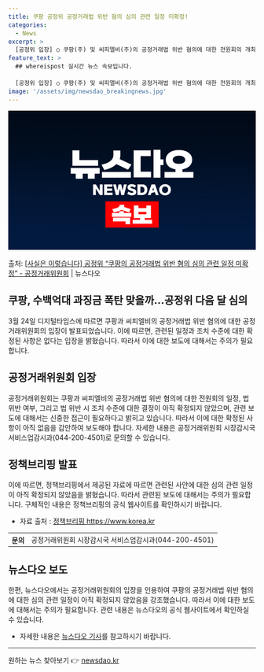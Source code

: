 ```yaml
---
title: 쿠팡 공정위 공정거래법 위반 혐의 심의 관련 일정 미확정!
categories:
  - News
excerpt: >
  [공정위 입장] ○ 쿠팡(주) 및 씨피엘비(주)의 공정거래법 위반 혐의에 대한 전원회의 개최 일정, 법 위반…
feature_text: >
  ## whereispost 실시간 뉴스 속보입니다.

  [공정위 입장] ○ 쿠팡(주) 및 씨피엘비(주)의 공정거래법 위반 혐의에 대한 전원회의 개최 일정, 법 위반…
image: '/assets/img/newsdao_breakingnews.jpg'
---
```


![뉴스다오 속보](/assets/img/newsdao_breakingnews.jpg)

<p>출처: <a href="https://newsdao.kr/3429" rel="dofollow">[사실은 이렇습니다] 공정위 “쿠팡의 공정거래법 위반 혐의 심의 관련 일정 미확정” - 공정거래위원회</a> | 뉴스다오</p>

<h2>쿠팡, 수백억대 과징금 폭탄 맞을까…공정위 다음 달 심의</h2>
<p data-ke-size="size16">3월 24일 디지털타임스에 따르면 쿠팡과 씨피엘비의 공정거래법 위반 혐의에 대한 공정거래위원회의 입장이 발표되었습니다. 이에 따르면, 관련된 일정과 조치 수준에 대한 확정된 사항은 없다는 입장을 밝혔습니다. 따라서 이에 대한 보도에 대해서는 주의가 필요합니다.</p>

<h2 data-ke-size="size26">공정거래위원회 입장</h2>
<p data-ke-size="size16">공정거래위원회는 쿠팡과 씨피엘비의 공정거래법 위반 혐의에 대한 전원회의 일정, 법 위반 여부, 그리고 법 위반 시 조치 수준에 대한 결정이 아직 확정되지 않았으며, 관련 보도에 대해서는 신중한 접근이 필요하다고 밝히고 있습니다. 따라서 이에 대한 확정된 사항이 아직 없음을 감안하여 보도해야 합니다. 자세한 내용은 공정거래위원회 시장감시국 서비스업감시과(044-200-4501)로 문의할 수 있습니다.</p>

<h2 data-ke-size="size26">정책브리핑 발표</h2>
<p data-ke-size="size16">이에 따르면, 정책브리핑에서 제공된 자료에 따르면 관련된 사안에 대한 심의 관련 일정이 아직 확정되지 않았음을 밝혔습니다. 따라서 관련된 보도에 대해서는 주의가 필요합니다. 구체적인 내용은 정책브리핑의 공식 웹사이트를 확인하시기 바랍니다.</p>
<ul>
	<li>자료 출처 : <a href="https://https://www.korea.kr">정책브리핑 https://www.korea.kr</a></li>
</ul>
<table>
	<tr>
		<th>문의</th>
		<td>공정거래위원회 시장감시국 서비스업감시과(044-200-4501)</td>
	</tr>
</table>

<h2 data-ke-size="size26">뉴스다오 보도</h2>
<p data-ke-size="size16">한편, 뉴스다오에서는 공정거래위원회의 입장을 인용하여 쿠팡의 공정거래법 위반 혐의에 대한 심의 관련 일정이 아직 확정되지 않았음을 강조했습니다. 따라서 이에 대한 보도에 대해서는 주의가 필요합니다. 관련 내용은 뉴스다오의 공식 웹사이트에서 확인하실 수 있습니다.</p>
<ul>
	<li>자세한 내용은 <a href="https://newsdao.kr/3429">뉴스다오 기사</a>를 참고하시기 바랍니다.</li>
</ul>
<hr> 

원하는 뉴스 찾아보기 👉 <a href="https://newsdao.kr" rel="dofollow">newsdao.kr</a>


